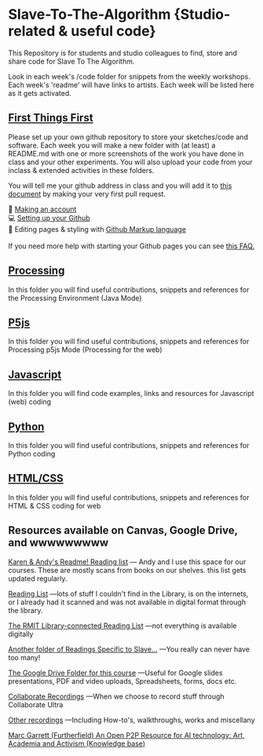 # Slave-To-The-Algorithm {Studio-related & useful code}
This Repository is for students and studio colleagues to find, store and share code for Slave To The Algorithm.

Look in each week's /code folder for snippets from the weekly workshops. Each week's 'readme' will have links to artists. Each week will be listed here as it gets activated.

## [First Things First](FAQ_start.md)

Please set up your own github repository to store your sketches/code and software. Each week you will make a new folder with (at least) a README.md with one or more screenshots of the work you have done in class and your other experiments. You will also upload your code from your inclass & extended activities in these folders. 

You will tell me your github address in class and you will add it to [this document](student_githubs.md) by making your very first pull request.

:bust_in_silhouette: [Making an account](https://github.com/)<br/>
:computer: [Setting up your Github](https://docs.github.com/en/github/getting-started-with-github) <br/>
:man_dancing: Editing pages & styling with [Github Markup language](https://guides.github.com/features/mastering-markdown/)<br/>
<br/>
If you need more help with starting your Github pages you can see [this FAQ.](FAQ_start.md)

## <a href="https://github.com/karenanndonnachie/Slave-To-The-Algorithm/tree/master/Processing">Processing</a>
In this folder you will find useful contributions, snippets and references for the Processing Environment (Java Mode)

## [P5js](P5js/)
In this folder you will find useful contributions, snippets and references for Processing p5js Mode (Processing for the web)

## [Javascript](Javascript/)
In this folder you will find code examples, links and resources for Javascript (web) coding

## [Python](Python/)
In this folder you will find useful contributions, snippets and references for Python coding

## [HTML/CSS](HTML_CSS)
In this folder you will find useful contributions, snippets and references for HTML & CSS coding for web

## Resources available on Canvas, Google Drive, and wwwwwwwww
[Karen & Andy's Readme! Reading list](http://digbeyond.com/readme/phplist.php?course=Generative%20Design) — Andy and I use this space for our courses. These are mostly scans from books on our shelves. this list gets updated regularly.

[Reading List](https://rmit.instructure.com/courses/76067/pages/readings-references-resources) —lots of stuff I couldn't find in the Library, is on the internets, or I already had it scanned and was not available in digital format through the library.

[The RMIT Library-connected Reading List](https://rmit.instructure.com/courses/76067/external_tools/29157) —not everything is available digitally

[Another folder of Readings Specific to Slave...](https://drive.google.com/drive/folders/1hpeLCF4o2FZYSqlgXTv0rNcurN8TBIye?usp=sharing) —You really can never have too many!

[The Google Drive Folder for this course](https://drive.google.com/drive/folders/1aPUSGobtV_izM13CIYxSczvSDywYCq7k?usp=sharing) —Useful for Google slides presentations, PDF and video uploads, Spreadsheets, forms, docs etc.

[Collaborate Recordings](https://rmit.instructure.com/courses/76067/external_tools/546) —When we choose to record stuff through Collaborate Ultra

[Other recordings](https://drive.google.com/drive/folders/1_PzC6nqs1x8XRx8axmFNbs0G_5BmVThA?usp=sharing) —Including How-to's, walkthroughs, works and miscellany

[Marc Garrett (Furtherfield) An Open P2P Resource for AI technology: Art, Academia and Activism (Knowledge base)](https://marcgarrett.wordpress.com/2020/09/11/an-open-p2p-resource-for-ai-technology-art-academia-and-activism/?customize_changeset_uuid=893017cd-a26b-41e4-9052-ab4a3eb5d39b&customize_autosaved=on)
